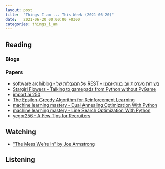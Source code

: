 ```yaml
---
layout: post
title:  "Things I am ... This Week (2021-06-20)"
date:   2021-06-20 00:00:00 +0300
categories: things_i_am
---
```


<!-- # Things I am ... This Week   -->

## Reading

### Blogs

### Papers

- [software archiblog - על המגבלות של REST – בשירות מערכות ווב בנות-זמננו][sa1]
- [Stargirl Flowers - Talking to gamepads from Python without PyGame][sf1]
- [import ai 250][imp1]
- [The Epsilon-Greedy Algorithm for Reinforcement Learning][md1]
- [machine learning mastery - Dual Annealing Optimization With Python][mlm1]
- [machine learning mastery - Line Search Optimization With Python][mlm2]
- [yegor256 - A Few Tips for Recruiters][yegor1]

## Watching

- ["The Mess We're In" by Joe Armstrong][yt1]

## Listening

[sa1]:https://softwarearchiblog.com/2021/06/contemporary-restful-apis.html
[sf1]:https://blog.thea.codes/talking-to-gamepads-without-pygame/
[imp1]:https://jack-clark.net/2021/05/24/import-ai-250-facebooks-tpu-twitter-analyzes-its-systems-for-bias-encouraging-proof-about-federated-learning/
[md1]:https://medium.com/analytics-vidhya/the-epsilon-greedy-algorithm-for-reinforcement-learning-5fe6f96dc870
[mlm1]:https://machinelearningmastery.com/dual-annealing-optimization-with-python/
[mlm2]:https://machinelearningmastery.com/line-search-optimization-with-python/
[yt1]:https://www.youtube.com/watch?v=lKXe3HUG2l4
[yegor1]:https://www.yegor256.com/2021/06/01/tips-for-recruiters.html